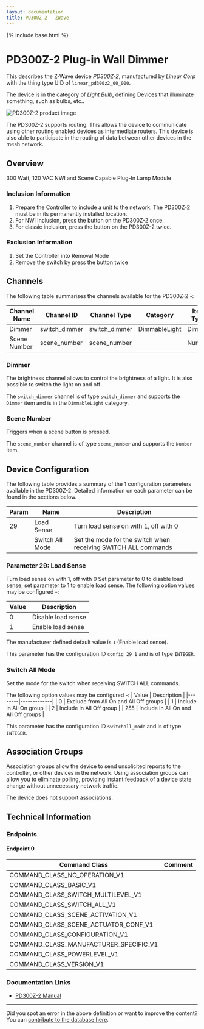 ```yaml
---
layout: documentation
title: PD300Z-2 - ZWave
---
```


{% include base.html %}

# PD300Z-2 Plug-in Wall Dimmer
This describes the Z-Wave device *PD300Z-2*, manufactured by *Linear Corp* with the thing type UID of ```linear_pd300z2_00_000```.

The device is in the category of *Light Bulb*, defining Devices that illuminate something, such as bulbs, etc..

![PD300Z-2 product image](https://www.cd-jackson.com/zwave_device_uploads/7/7_default.jpg)


The PD300Z-2 supports routing. This allows the device to communicate using other routing enabled devices as intermediate routers.  This device is also able to participate in the routing of data between other devices in the mesh network.

## Overview

300 Watt, 120 VAC NWI and Scene Capable Plug-In Lamp Module

### Inclusion Information

  1. Prepare the Controller to include a unit to the network. The PD300Z-2 must be in its permanently installed location.
  2. For NWI Inclusion, press the button on the PD300Z-2 once.
  3. For classic inclusion, press the button on the PD300Z-2 twice.

### Exclusion Information

  1. Set the Controller into Removal Mode
  2. Remove the switch by press the button twice

## Channels

The following table summarises the channels available for the PD300Z-2 -:

| Channel Name | Channel ID | Channel Type | Category | Item Type |
|--------------|------------|--------------|----------|-----------|
| Dimmer | switch_dimmer | switch_dimmer | DimmableLight | Dimmer | 
| Scene Number | scene_number | scene_number |  | Number | 

### Dimmer
The brightness channel allows to control the brightness of a light.
            It is also possible to switch the light on and off.

The ```switch_dimmer``` channel is of type ```switch_dimmer``` and supports the ```Dimmer``` item and is in the ```DimmableLight``` category.

### Scene Number
Triggers when a scene button is pressed.

The ```scene_number``` channel is of type ```scene_number``` and supports the ```Number``` item.



## Device Configuration

The following table provides a summary of the 1 configuration parameters available in the PD300Z-2.
Detailed information on each parameter can be found in the sections below.

| Param | Name  | Description |
|-------|-------|-------------|
| 29 | Load Sense | Turn load sense on with 1, off with 0 |
|  | Switch All Mode | Set the mode for the switch when receiving SWITCH ALL commands |

### Parameter 29: Load Sense

Turn load sense on with 1, off with 0
Set parameter to 0 to disable load sense, set parameter to 1 to enable load sense.
The following option values may be configured -:

| Value  | Description |
|--------|-------------|
| 0 | Disable load sense |
| 1 | Enable load sense |

The manufacturer defined default value is ```1``` (Enable load sense).

This parameter has the configuration ID ```config_29_1``` and is of type ```INTEGER```.

### Switch All Mode

Set the mode for the switch when receiving SWITCH ALL commands.

The following option values may be configured -:
| Value  | Description |
|--------|-------------|
| 0 | Exclude from All On and All Off groups |
| 1 | Include in All On group |
| 2 | Include in All Off group |
| 255 | Include in All On and All Off groups |

This parameter has the configuration ID ```switchall_mode``` and is of type ```INTEGER```.


## Association Groups

Association groups allow the device to send unsolicited reports to the controller, or other devices in the network. Using association groups can allow you to eliminate polling, providing instant feedback of a device state change without unnecessary network traffic.

The device does not support associations.
## Technical Information

### Endpoints

#### Endpoint 0

| Command Class | Comment |
|---------------|---------|
| COMMAND_CLASS_NO_OPERATION_V1| |
| COMMAND_CLASS_BASIC_V1| |
| COMMAND_CLASS_SWITCH_MULTILEVEL_V1| |
| COMMAND_CLASS_SWITCH_ALL_V1| |
| COMMAND_CLASS_SCENE_ACTIVATION_V1| |
| COMMAND_CLASS_SCENE_ACTUATOR_CONF_V1| |
| COMMAND_CLASS_CONFIGURATION_V1| |
| COMMAND_CLASS_MANUFACTURER_SPECIFIC_V1| |
| COMMAND_CLASS_POWERLEVEL_V1| |
| COMMAND_CLASS_VERSION_V1| |

### Documentation Links

* [PD300Z-2 Manual](https://www.cd-jackson.com/zwave_device_uploads/7/PD300Z-2-Install.pdf)

---

Did you spot an error in the above definition or want to improve the content?
You can [contribute to the database here](http://www.cd-jackson.com/index.php/zwave/zwave-device-database/zwave-device-list/devicesummary/7).
